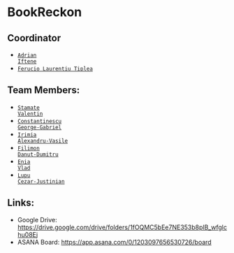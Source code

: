 # BookReckon

## Coordinator
* <code>[Adrian Iftene](https://github.com/adiftene1)</code>
* <code>[Ferucio Laurentiu Tiplea]()</code>

## Team Members:
* <code>[Stamate Valentin](https://github.com/StamateValentin)</code>
* <code>[Constantinescu George-Gabriel](https://github.com/iceeye7gabi)</code>
* <code>[Irimia Alexandru-Vasile](https://github.com/alexandru-irimia)</code>
* <code>[Filimon Danut-Dumitru](https://github.com/Danie83)</code>
* <code>[Enia Vlad](https://github.com/Vlad-Enia)</code>
* <code>[Lupu Cezar-Justinian](https://github.com/cezaruss)</code>

## Links: 
* Google Drive: https://drive.google.com/drive/folders/1fOQMC5bEe7NE353b8plB_wfglchu08Ej
* ASANA Board: https://app.asana.com/0/1203097656530726/board
